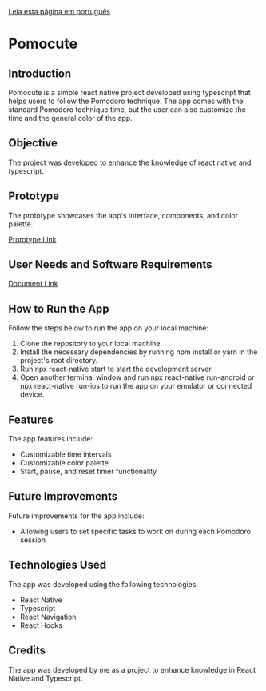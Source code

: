 [Leia esta página em português](https://github.com/0317IL/Pomocute/blob/master/README-pt.md)

# Pomocute
## Introduction

Pomocute is a simple react native project developed using typescript that helps users to follow the Pomodoro technique. The app comes with the standard Pomodoro technique time, but the user can also customize the time and the general color of the app.

## Objective

The project was developed to enhance the knowledge of react native and typescript.

## Prototype

The prototype showcases the app's interface, components, and color palette.

[Prototype Link](https://www.figma.com/file/Z1sibEdllMCY8VdhwJRBbP/Pomocute?type=design&node-id=0%3A1&mode=design&t=pCrg2okKozaDqSlA-1)

## User Needs and Software Requirements

[Document Link](https://drive.google.com/file/d/16-7RF1g7K0XVfns5gybkrTUmNJ-AiuvT/view?usp=sharing)

## How to Run the App

Follow the steps below to run the app on your local machine:

1. Clone the repository to your local machine.
2. Install the necessary dependencies by running npm install or yarn in the project's root directory.
3. Run npx react-native start to start the development server.
4. Open another terminal window and run npx react-native run-android or npx react-native run-ios to run the app on your emulator or connected device.

## Features
The app features include:

- Customizable time intervals
- Customizable color palette
- Start, pause, and reset timer functionality


## Future Improvements

Future improvements for the app include:

- Allowing users to set specific tasks to work on during each Pomodoro session


## Technologies Used

The app was developed using the following technologies:

- React Native
- Typescript
- React Navigation
- React Hooks

## Credits

The app was developed by me as a project to enhance knowledge in React Native and Typescript.
